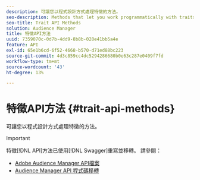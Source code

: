 ```yaml
---
description: 可讓您以程式設計方式處理特徵的方法。
seo-description: Methods that let you work programmatically with traits.
seo-title: Trait API Methods
solution: Audience Manager
title: 特徵API方法
uuid: 7359070c-0d7b-4dd9-8b8b-028e41bb5a4e
feature: API
exl-id: 65e1b6cd-6f52-4668-b570-d71ed88bc223
source-git-commit: 4d3c859cc4dc5294286680b0e63c287e0409f7fd
workflow-type: tm+mt
source-wordcount: '43'
ht-degree: 13%

---
```


# 特徵API方法 {#trait-api-methods}

可讓您以程式設計方式處理特徵的方法。

>[!IMPORTANT]
>
>特徵[!DNL API]方法已使用[!DNL Swagger]重寫並移轉。 請參閱：
>
>* [Adobe Audience Manager API檔案](https://bank.demdex.com/portal/swagger/index.html)
>* [Audience Manager API 程式碼移轉](../../api/api-swagger-migration.md)
